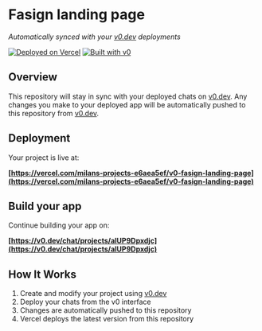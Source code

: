 # Fasign landing page

*Automatically synced with your [v0.dev](https://v0.dev) deployments*

[![Deployed on Vercel](https://img.shields.io/badge/Deployed%20on-Vercel-black?style=for-the-badge&logo=vercel)](https://vercel.com/milans-projects-e6aea5ef/v0-fasign-landing-page)
[![Built with v0](https://img.shields.io/badge/Built%20with-v0.dev-black?style=for-the-badge)](https://v0.dev/chat/projects/alUP9Dpxdjc)

## Overview

This repository will stay in sync with your deployed chats on [v0.dev](https://v0.dev).
Any changes you make to your deployed app will be automatically pushed to this repository from [v0.dev](https://v0.dev).

## Deployment

Your project is live at:

**[https://vercel.com/milans-projects-e6aea5ef/v0-fasign-landing-page](https://vercel.com/milans-projects-e6aea5ef/v0-fasign-landing-page)**

## Build your app

Continue building your app on:

**[https://v0.dev/chat/projects/alUP9Dpxdjc](https://v0.dev/chat/projects/alUP9Dpxdjc)**

## How It Works

1. Create and modify your project using [v0.dev](https://v0.dev)
2. Deploy your chats from the v0 interface
3. Changes are automatically pushed to this repository
4. Vercel deploys the latest version from this repository